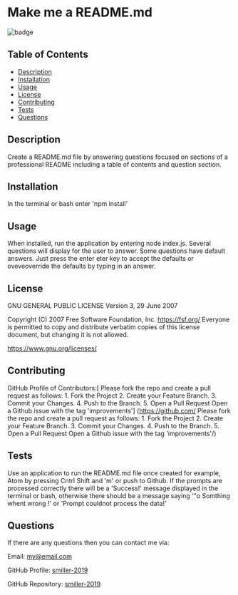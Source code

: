 # Make me a README.md
  ![badge](https://img.shields.io/badge/License-GPLv3-blue.svg)

  ## Table of Contents
- [Description](#description)
- [Installation](#installation)
- [Usage](#usage)
- [License](#license)
- [Contributing](#contributing)
- [Tests](#tests)
- [Questions](#questions)

## Description
  Create a README.md file by answering questions focused on sections of a professional README including a table of contents and question section.
## Installation
  In the terminal or bash enter 'npm install'
## Usage
  When installed, run the application by entering node index.js. Several questions will display for the user to answer. Some questions have default answers. Just press the enter eter key to accept the defaults or oveveoverride the defaults by typing in an answer.

## License 
GNU GENERAL PUBLIC LICENSE
Version 3, 29 June 2007

Copyright (C) 2007 Free Software Foundation, Inc. https://fsf.org/
Everyone is permitted to copy and distribute verbatim copies
of this license document, but changing it is not allowed.

https://www.gnu.org/licenses/
  
## Contributing
GitHub Profile of Contributors:[ Please fork the repo and create a pull request as follows: 
    1. Fork the Project
    2. Create your Feature Branch.
    3. Commit your Changes.
    4. Push to the Branch.
    5. Open a Pull Request 
    Open a Github issue with the tag 'improvements'] (https://github.com/ Please fork the repo and create a pull request as follows: 
    1. Fork the Project
    2. Create your Feature Branch.
    3. Commit your Changes.
    4. Push to the Branch.
    5. Open a Pull Request 
    Open a Github issue with the tag 'improvements'/)
## Tests
  Use an application to run the README.md file once created for example, Atom by pressing Cntrl Shift and 'm' or push to Github. If the prompts are processed correctly there will be a 'Success!' message displayed in the terminal or bash, otherwise there should be a message saying '"o Somthing whent wrong !' or 'Prompt  couldnot process the data!'
## Questions
If there are any questions then you can contact me via:

   Email: my@email.com

   GitHub Profile: [smiller-2019](https://github.com/smiller-2019/)

   GitHub Repository: [smiller-2019](https://github.com/smiller-2019/)

